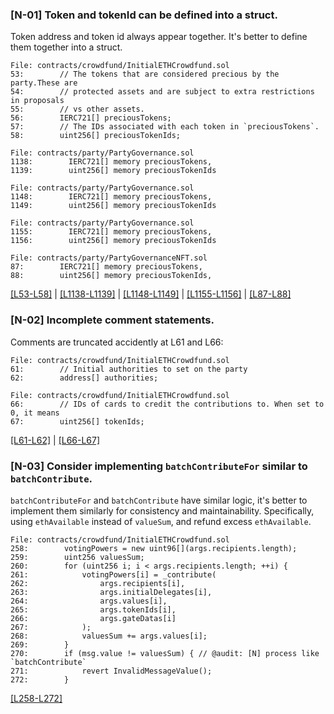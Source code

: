 ### [N-01] Token and tokenId can be defined into a struct.
Token address and token id always appear together. It's better to define them together into a struct.
```solidity
File: contracts/crowdfund/InitialETHCrowdfund.sol
53:        // The tokens that are considered precious by the party.These are
54:        // protected assets and are subject to extra restrictions in proposals
55:        // vs other assets.
56:        IERC721[] preciousTokens;
57:        // The IDs associated with each token in `preciousTokens`.
58:        uint256[] preciousTokenIds;

File: contracts/party/PartyGovernance.sol
1138:        IERC721[] memory preciousTokens,
1139:        uint256[] memory preciousTokenIds

File: contracts/party/PartyGovernance.sol
1148:        IERC721[] memory preciousTokens,
1149:        uint256[] memory preciousTokenIds

File: contracts/party/PartyGovernance.sol
1155:        IERC721[] memory preciousTokens,
1156:        uint256[] memory preciousTokenIds

File: contracts/party/PartyGovernanceNFT.sol
87:        IERC721[] memory preciousTokens,
88:        uint256[] memory preciousTokenIds,
```
[[L53-L58]](https://github.com/code-423n4/2023-10-party/blob/main/contracts/crowdfund/InitialETHCrowdfund.sol#L53-L58) | [[L1138-L1139]](https://github.com/code-423n4/2023-10-party/blob/main/contracts/party/PartyGovernance.sol#L1138-L1139) | [[L1148-L1149]](https://github.com/code-423n4/2023-10-party/blob/main/contracts/party/PartyGovernance.sol#L1148-L1149) | [[L1155-L1156]](https://github.com/code-423n4/2023-10-party/blob/main/contracts/party/PartyGovernance.sol#L1155-L1156) | [[L87-L88]](https://github.com/code-423n4/2023-10-party/blob/main/contracts/party/PartyGovernanceNFT.sol#L87-L88)


### [N-02] Incomplete comment statements.
Comments are truncated accidently at L61 and L66:
```solidity
File: contracts/crowdfund/InitialETHCrowdfund.sol
61:        // Initial authorities to set on the party
62:        address[] authorities;

File: contracts/crowdfund/InitialETHCrowdfund.sol
66:        // IDs of cards to credit the contributions to. When set to 0, it means
67:        uint256[] tokenIds;
```
[[L61-L62]](https://github.com/code-423n4/2023-10-party/blob/main/contracts/crowdfund/InitialETHCrowdfund.sol#L61-L62) | [[L66-L67]](https://github.com/code-423n4/2023-10-party/blob/main/contracts/crowdfund/InitialETHCrowdfund.sol#L66-L67)

### [N-03] Consider implementing ```batchContributeFor``` similar to ```batchContribute```.
```batchContributeFor``` and ```batchContribute``` have similar logic, it's better to implement them similarly for consistency and maintainability. Specifically, using ```ethAvailable``` instead of ```valueSum```, and refund excess ```ethAvailable```.
```solidity
File: contracts/crowdfund/InitialETHCrowdfund.sol
258:        votingPowers = new uint96[](args.recipients.length);
259:        uint256 valuesSum;
260:        for (uint256 i; i < args.recipients.length; ++i) {
261:            votingPowers[i] = _contribute(
262:                args.recipients[i],
263:                args.initialDelegates[i],
264:                args.values[i],
265:                args.tokenIds[i],
266:                args.gateDatas[i]
267:            );
268:            valuesSum += args.values[i];
269:        }
270:        if (msg.value != valuesSum) { // @audit: [N] process like `batchContribute`
271:            revert InvalidMessageValue();
272:        }
```
[[L258-L272]](https://github.com/code-423n4/2023-10-party/blob/main/contracts/crowdfund/InitialETHCrowdfund.sol#L258-L272)
